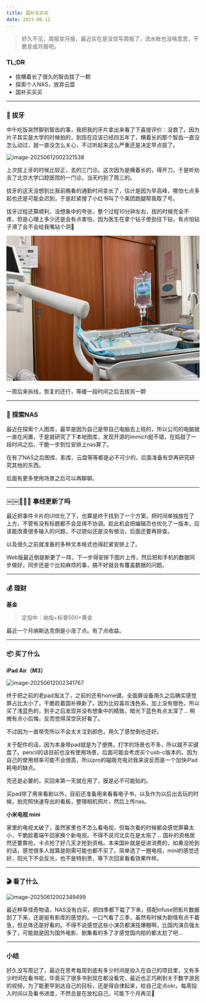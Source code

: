 ```yaml
---
title: 国补买买买
date: 2025-06-12
---
```


> 好久不见，周报变月报，最近实在是没空写周报了，流水帐也没啥意思，干脆变成月报吧。

### TL;DR

- 拔横着长了很久的智齿拔了一颗
- 探索个人NAS，放弃云盘
- 国补买买买

---

### 🦷 拔牙

中午吃饭突然聊到智齿的事，我把我的牙片拿出来看了下喜提评价：没救了。因为片子其实是大学的时候拍的，到现在应该已经四五年了，横着长的那个智齿一直没怎么动过，就一直没怎么关心，不过听起来这么严重还是决定早点拔了。

![image-20250612002321538](./assets/image-20250612002321538.png)

上次拔上牙的时候比较正，去的三门诊。这次因为是横着长的，得开刀，于是听劝去了北京大学口腔医院的一门诊。当天约到了周三的。

拔牙的这天没想到比我前晚看的通勤时间变长了，估计是因为早高峰，哪怕七点多起也还是可能会迟到，于是赶紧搜了小红书叫了个美团跑腿帮我取了号。

拔牙过程还算顺利，没想象中的夸张，整个过程10分钟左右，拔的时候完全不疼，但是心理上多少还是会有点害怕，因为医生在拿个钻子使劲往下钻，有点怕钻子滑了会不会给我嘴钻个洞🌝

![image-20250612002331198](./assets/image-20250612002331198.png)

一周后来拆线，恢复的还行，等缓一段时间之后去拔另一颗

---

### 💾 探索NAS

最近在探索个人图库，最早是因为自己是带自己电脑去上班的，所以公司的电脑就一直在闲置，于是就研究了下本地图库，发现开源的immich挺不错，在捣鼓了一段时间之后，干脆一步到位安排上nas算了。

在有了NAS之后图库、影库、云盘等等都是必不可少的，后面准备有空再研究研究其他的东西。

后面有更多使用场景之后可以再聊聊。

---

### ￼￼🧑🏻‍💻 事线更新了吗

最近把事件卡片的UI优化了下，也算是终于找到了一个方案，把时间单独放在了上方，不管有没有标题都不会显得不协调。趁此机会把编辑页也优化了一版本，应该能改善很多输入的问题，不过貌似还是没有根治，后面还要再排查。

以及很久之前就准备的多种文本格式也得赶紧安排上了。

Web版最近倒是断更了一阵，下一步得安排下图片上传，然后把和手机的数据同步做好，同步还是个比较麻烦的事，搞不好就会有覆盖数据的问题。

---

### 💰 理财

**基金**

> 定投中：纳指+标普500+黄金

最近一个月纳斯达克倒是小涨了点。有了点收益。

---

### 📦 买了什么

**iPad Air（M3）**

![image-20250612002341767](./assets/image-20250612002341767.png)

终于把之前的老pad淘汰了，之前的还有home键。全面屏设备用久之后确实感觉屏占比太小了，干脆趁着国补换新了。因为比较喜欢浅色系，加上没有银色，所以买了浅蓝色的，到手之后发现并没有想象中的精致，暗光下蓝色有点太深了... 稍微有点小后悔，反而觉得深空灰好看了。

不过因为一直带壳所以不会太关注到颜色，用久了感觉倒也还好。

关于配件的话，因为本身带pad就是为了便携，打字的场景也不多，所以就不买键盘了。pencil的话目前也没有使用场景，后面可能会考虑买个usb-c版本的。因为自己的使用频率可能不会很高，所以pro的磁吸充电对我来说反而是一个加快iPad耗电的缺点。

壳还是必要的，买回来第一天就在用了，膜是必不可能贴的。

买pad除了用来看剧以外，目前还准备用来看看电子书，以及作为以后出去玩的时候，拍完照快速导出的看板，整理相机照片，然后上传nas。

**小米电视 mini**

家里的电视太破了，虽然家里也不怎么看电视，但每次看的时候都会感觉屏幕太小，干脆趁着端午回家换个新电视。不得不说河北实在是太抠了... 国补的资格居然还要靠抢，卡点抢了好几天才抢到资格。本来国补就是促进消费的，如果没抢到的话，感觉很多人就算是刚需可能也都不买了。简单选了一圈电视，mini的感觉还好，阳光下不会反光，也不是特别贵，等下次回家看看效果咋样。

---

### 🎬 看了什么

![image-20250612002349499](./assets/image-20250612002349499.png)

最近种草怪奇物语，NAS没有白买，把四季都下载了下来，搭配infuse把影片数据刮了下来，还是挺有影库的感觉的。一口气看了三季，虽然有时候为剧情有点干着急，但总体还是好看的。不得不说感觉这些小演员都演技爆棚啊，比国内演员强太多了，可能就是因为国外电影、剧集看的多了才感觉国内拍的都太尬了吧...

---

### 小结

好久没写周记了，最近在思考每周到底有多少时间是投入在自己的项目里，又有多少时间在看书呢，毕竟买了很多书到现在都没看完，最近也正巧刷到关于数字游民的视频，为了能更早到达自己的目标，还是得自律起来，给自己定点okr。每周投入时间以及看书进度，不然总是在放松自己。可能下个月再见👋

